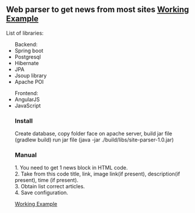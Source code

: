 <h2>Web parser to get news from most sites <a href="http://news-feed.erminesoft.co">Working Example</a></h2>

<p>
List of libraries:
</p>
<ul>Backend:
<li>Spring boot</li>
<li>Postgresql</li>
<li>Hibernate</li>
<li>JPA</li>
<li>Jsoup library</li>
<li>Apache POI</li>
</ul>
<ul>Frontend:
<li>AngularJS</li>
<li>JavaScript</li>

<h3>Install</h3>
<p>
Create database, copy folder face on apache server, build jar file (gradlew build)
run jar file (java -jar ./build/libs/site-parser-1.0.jar)
</p>

<h3>Manual</h3>
1. You need to get 1 news block in HTML code.<br>
2. Take from this code title, link, image link(if present), description(if present), time (if present).<br>
3. Obtain list correct articles.<br>
4. Save configuration.<br>

<a href="http://news-feed.erminesoft.co">Working Example</a>